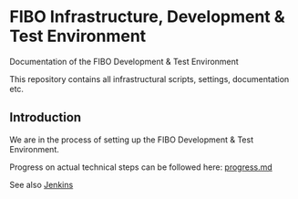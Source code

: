 # FIBO Infrastructure, Development & Test Environment

Documentation of the FIBO Development & Test Environment

This repository contains all infrastructural scripts, settings, documentation etc.

## Introduction

We are in the process of setting up the FIBO Development & Test Environment.

Progress on actual technical steps can be followed here: [progress.md](progress.md)

See also [Jenkins](./jenkins/README.md)

